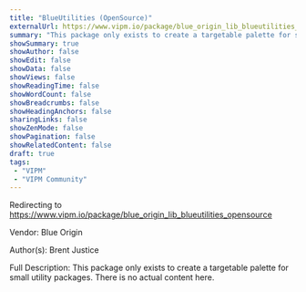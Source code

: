 ```yaml
---
title: "BlueUtilities (OpenSource)"
externalUrl: https://www.vipm.io/package/blue_origin_lib_blueutilities_opensource
summary: "This package only exists to create a targetable palette for small utility packages."
showSummary: true
showAuthor: false
showEdit: false
showData: false
showViews: false
showReadingTime: false
showWordCount: false
showBreadcrumbs: false
showHeadingAnchors: false
sharingLinks: false
showZenMode: false
showPagination: false
showRelatedContent: false
draft: true
tags:
 - "VIPM"
 - "VIPM Community"
---
```


Redirecting to https://www.vipm.io/package/blue_origin_lib_blueutilities_opensource

Vendor: Blue Origin

Author(s): Brent Justice
 
Full Description:
This package only exists to create a targetable palette for small utility packages.  There is no actual content here.